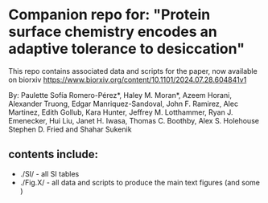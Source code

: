# Companion repo for: "Protein surface chemistry encodes an adaptive tolerance to desiccation"

This repo contains associated data and scripts for the paper, now available on biorxiv https://www.biorxiv.org/content/10.1101/2024.07.28.604841v1

By: Paulette Sofía Romero-Pérez*, Haley M. Moran*, Azeem Horani, Alexander Truong, Edgar Manriquez-Sandoval, John F. Ramirez, Alec Martinez, Edith Gollub, Kara Hunter, Jeffrey M. Lotthammer, Ryan J. Emenecker, Hui Liu, Janet H. Iwasa, Thomas C. Boothby, Alex S. Holehouse Stephen D. Fried and Shahar Sukenik

## contents include:

* ./SI/ - all SI tables
* ./Fig.X/ - all data and scripts to produce the main text figures (and some )
